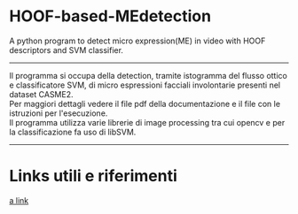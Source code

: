 # HOOF-based-MEdetection
A python program to detect micro expression(ME) in video with HOOF descriptors and SVM classifier.

--------------------------------------------------

Il programma si occupa della detection, tramite istogramma del flusso ottico e classificatore SVM, di micro espressioni facciali involontarie presenti nel dataset CASME2. <br />
Per maggiori dettagli vedere il file pdf della documentazione e il file con le istruzioni per l'esecuzione. <br />
Il programma utilizza varie librerie di image processing tra cui opencv e per la classificazione fa uso di libSVM. <br />

-------------------------------------------------

# Links utili e riferimenti 
[a link](https://www.csie.ntu.edu.tw/~cjlin/libsvm/)

